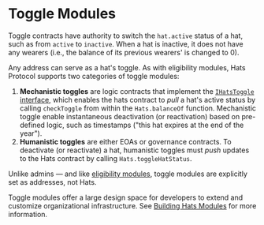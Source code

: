 # Toggle Modules

Toggle contracts have authority to switch the `hat.active` status of a hat, such as from `active` to `inactive`. When a hat is inactive, it does not have any wearers (i.e., the balance of its previous wearers' is changed to 0).

Any address can serve as a hat's toggle. As with eligibility modules, Hats Protocol supports two categories of toggle modules:

1. **Mechanistic toggles** are logic contracts that implement the [`IHatsToggle` interface](../v1-protocol-spec/interfaces/ihatstoggle.sol.md), which enables the hats contract to _pull_ a hat's active status by calling `checkToggle` from within the `Hats.balanceOf` function. Mechanistic toggle enable instantaneous deactivation (or reactivation) based on pre-defined logic, such as timestamps ("this hat expires at the end of the year").
2. **Humanistic toggles** are either EOAs or governance contracts. To deactivate (or reactivate) a hat, humanistic toggles must _push_ updates to the Hats contract by calling `Hats.toggleHatStatus`.

Unlike admins — and like [eligibility modules](eligibility-modules.md), toggle modules are explicitly set as addresses, not Hats.

Toggle modules offer a large design space for developers to extend and customize organizational infrastructure. See [Building Hats Modules](../hats-modules/building-hats-modules/) for more information.
